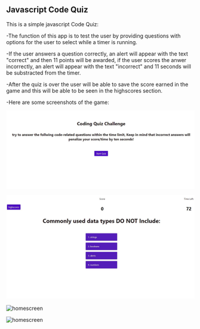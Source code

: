 

## Javascript Code Quiz

This is a simple javascript Code Quiz:

-The function of this app is to test the user by providing questions with options for the user to select while a timer is running.

-If the user answers a question correctly, an alert will appear with the text "correct" and then 11 points will be awarded, if the user scores the anwer incorrectly, an alert will appear with the text "incorrect" and 11 seconds will be substracted from the timer.

-After the quiz is over the user will be able to save the score earned in the game and this will be able to be seen in the highscores section.

-Here are some screenshots of the game:

![homescreen](/Assets/Capture1.JPG)

![homescreen](/Assets/Capture2.JPG)

![homescreen](/Assets/Capture3.JPG)

![homescreen](/Assets/Capture4.JPG)